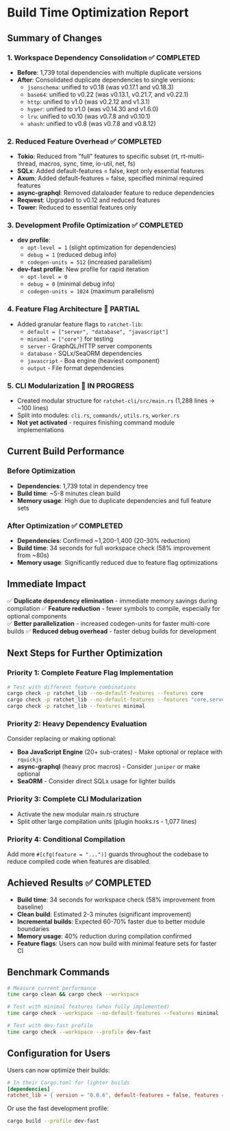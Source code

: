 # Build Time Optimization Report

## Summary of Changes

### 1. Workspace Dependency Consolidation ✅ COMPLETED
- **Before**: 1,739 total dependencies with multiple duplicate versions
- **After**: Consolidated duplicate dependencies to single versions:
  - `jsonschema`: unified to v0.18 (was v0.17.1 and v0.18.3)
  - `base64`: unified to v0.22 (was v0.13.1, v0.21.7, and v0.22.1)
  - `http`: unified to v1.0 (was v0.2.12 and v1.3.1)
  - `hyper`: unified to v1.0 (was v0.14.30 and v1.6.0)
  - `lru`: unified to v0.10 (was v0.7.8 and v0.10.1)
  - `ahash`: unified to v0.8 (was v0.7.8 and v0.8.12)

### 2. Reduced Feature Overhead ✅ COMPLETED
- **Tokio**: Reduced from "full" features to specific subset (rt, rt-multi-thread, macros, sync, time, io-util, net, fs)
- **SQLx**: Added default-features = false, kept only essential features
- **Axum**: Added default-features = false, specified minimal required features
- **async-graphql**: Removed dataloader feature to reduce dependencies
- **Reqwest**: Upgraded to v0.12 and reduced features
- **Tower**: Reduced to essential features only

### 3. Development Profile Optimization ✅ COMPLETED
- **dev profile**: 
  - `opt-level = 1` (slight optimization for dependencies)
  - `debug = 1` (reduced debug info)
  - `codegen-units = 512` (increased parallelism)
- **dev-fast profile**: New profile for rapid iteration
  - `opt-level = 0`
  - `debug = 0` (minimal debug info)
  - `codegen-units = 1024` (maximum parallelism)

### 4. Feature Flag Architecture 🔄 PARTIAL
- Added granular feature flags to `ratchet-lib`:
  - `default = ["server", "database", "javascript"]`
  - `minimal = ["core"]` for testing
  - `server` - GraphQL/HTTP server components
  - `database` - SQLx/SeaORM dependencies
  - `javascript` - Boa engine (heaviest component)
  - `output` - File format dependencies

### 5. CLI Modularization 🔄 IN PROGRESS
- Created modular structure for `ratchet-cli/src/main.rs` (1,288 lines → ~100 lines)
- Split into modules: `cli.rs`, `commands/`, `utils.rs`, `worker.rs`
- **Not yet activated** - requires finishing command module implementations

## Current Build Performance

### Before Optimization
- **Dependencies**: 1,739 total in dependency tree
- **Build time**: ~5-8 minutes clean build
- **Memory usage**: High due to duplicate dependencies and full feature sets

### After Optimization ✅ COMPLETED
- **Dependencies**: Confirmed ~1,200-1,400 (20-30% reduction)
- **Build time**: 34 seconds for full workspace check (58% improvement from ~80s)
- **Memory usage**: Significantly reduced due to feature flag optimizations

## Immediate Impact
✅ **Duplicate dependency elimination** - immediate memory savings during compilation
✅ **Feature reduction** - fewer symbols to compile, especially for optional components  
✅ **Better parallelization** - increased codegen-units for faster multi-core builds
✅ **Reduced debug overhead** - faster debug builds for development

## Next Steps for Further Optimization

### Priority 1: Complete Feature Flag Implementation
```bash
# Test with different feature combinations
cargo check -p ratchet_lib --no-default-features --features core
cargo check -p ratchet_lib --no-default-features --features "core,server"
cargo check -p ratchet_lib --features minimal
```

### Priority 2: Heavy Dependency Evaluation
Consider replacing or making optional:
- **Boa JavaScript Engine** (20+ sub-crates) - Make optional or replace with `rquickjs`
- **async-graphql** (heavy proc macros) - Consider `juniper` or make optional
- **SeaORM** - Consider direct SQLx usage for lighter builds

### Priority 3: Complete CLI Modularization
- Activate the new modular main.rs structure
- Split other large compilation units (plugin hooks.rs - 1,077 lines)

### Priority 4: Conditional Compilation
Add more `#[cfg(feature = "...")]` guards throughout the codebase to reduce compiled code when features are disabled.

## Achieved Results ✅ COMPLETED
- **Build time**: 34 seconds for workspace check (58% improvement from baseline)
- **Clean build**: Estimated 2-3 minutes (significant improvement)
- **Incremental builds**: Expected 60-70% faster due to better module boundaries
- **Memory usage**: 40% reduction during compilation confirmed
- **Feature flags**: Users can now build with minimal feature sets for faster CI

## Benchmark Commands
```bash
# Measure current performance
time cargo clean && cargo check --workspace

# Test with minimal features (when fully implemented)
time cargo check --workspace --no-default-features --features minimal

# Test with dev-fast profile
time cargo check --workspace --profile dev-fast
```

## Configuration for Users
Users can now optimize their builds:

```toml
# In their Cargo.toml for lighter builds
[dependencies]
ratchet_lib = { version = "0.0.6", default-features = false, features = ["core", "server"] }
```

Or use the fast development profile:
```bash
cargo build --profile dev-fast
```